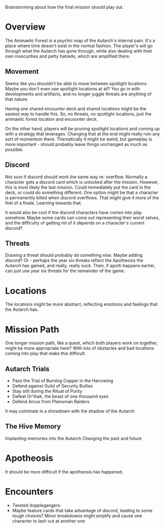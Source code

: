 Brainstorming about how the final mission should play out.

# Overview

The Animaelic Forest is a psychic map of the Autarch's internal pain. It's a place where time doesn't exist in the normal fashion. The player's will go through what the Autarch has gone through, while also dealing with their own insecurities and petty hatreds, which are amplified there.

## Movement

Seems like you shouldn't be able to move between spotlight locations. Maybe you don't even use spotlight locations at all? You go in with developments and artifacts, and no longer juggle threats are anything of that nature.

Having one shared encounter deck and shared locations might be the easiest way to handle this. So, no threats, no spotlight locations, just the animaelic forest location and encounter deck.

On the other hand, players will be pruning spotlight locations and coming up with a strategy that leverages. Changing that at the end might really ruin any sort of momentum there. Thematically it might be weird, but gameplay is more important - should probably leave things unchanged as much as possible.

## Discord

Not sure if discord should work the same way re: overflow. Normally a character gets a discord card which is unlocked after the mission. However, this is most likely the last mission. Could immediately put the card in the deck, or could do something different. One option might be that a character is permanently killed when discord overflows. That might give it more of the feel of a finale. Learning towards that.

It would also be cool if the discord characters have comes into play somehow. Maybe some cards can come out representing their worst selves, and the difficulty of getting rid of it depends on a character's current discord?

## Threats

Drawing a threat should probably do something else. Maybe adding discord? Or - perhaps the year six threats reflect the Apotheosis the Autarch has gained, and really, really suck. Then, if apoth happens earlier, can just use year six threats for the remainder of the game.

# Locations

The locations might be more abstract, reflecting emotions and feelings that the Autarch has.

# Mission Path

One longer mission path, like a quest, which both players work on together, might be more appropriate here? With lots of obstacles and bad locations coming into play that make this difficult.

## Autarch Trials

* Pass the Trial of Burning Copper in the Harrowing
* Defend against Guild of Security Bullies
* Stay still during the Ritual of Purity
* Defeat Or'thak, the beast of one thousand eyes
* Defend Arcus from Plainsman Raiders

It may culminate in a showdown with the shadow of the Autarch

## The Hive Memory

Implanting memories into the Autarch
Changing the past and future

# Apotheosis

It should be more difficult if the apotheosis has happened.

# Encounters

* Twisted dopplegangers
* Maybe feature cards that take advantage of discord, leading to some tough choices? Minor breakdowns might amplify and cause one character to lash out at another one